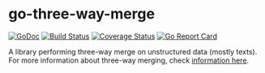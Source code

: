 # go-three-way-merge

[![GoDoc](https://godoc.org/github.com/charlesvdv/go-three-way-merge?status.svg)](https://godoc.org/github.com/charlesvdv/go-three-way-merge)
[![Build Status](https://travis-ci.org/charlesvdv/go-three-way-merge.svg?branch=master)](https://travis-ci.org/charlesvdv/go-three-way-merge)
[![Coverage Status](https://coveralls.io/repos/github/charlesvdv/go-three-way-merge/badge.svg?branch=master)](https://coveralls.io/github/charlesvdv/go-three-way-merge?branch=master)
[![Go Report Card](https://goreportcard.com/badge/github.com/charlesvdv/go-three-way-merge)](https://goreportcard.com/report/github.com/charlesvdv/go-three-way-merge)

A library performing three-way merge on unstructured data (mostly texts).
For more information about three-way merging, check
[information here](https://en.wikipedia.org/wiki/Merge_(version_control)#Three-way_merge).
